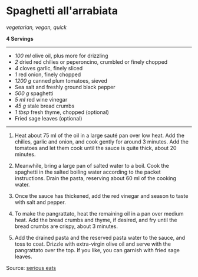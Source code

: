 # Spaghetti all'arrabiata

*vegetarian, vegan, quick*

**4 Servings**

---

- *100 ml* olive oil, plus more for drizzling
- *2* dried red chilies or peperoncino, crumbled or finely chopped
- *4* cloves garlic, finely sliced
- *1* red onion, finely chopped
- *1200 g* canned plum tomatoes, sieved
- Sea salt and freshly ground black pepper
- *500 g* spaghetti
- *5 ml* red wine vinegar
- *45 g* stale bread crumbs
- *1 tbsp* fresh thyme, chopped (optional)
- Fried sage leaves (optional)

---

1. Heat about 75 ml of the oil in a large sauté pan over low heat. Add the chilies, garlic and onion, and cook gently for around 3 minutes. Add the tomatoes and let them cook until the sauce is quite thick, about 20 minutes.

2. Meanwhile, bring a large pan of salted water to a boil. Cook the spaghetti in the salted boiling water according to the packet instructions. Drain the pasta, reserving about 60 ml of the cooking water.

3. Once the sauce has thickened, add the red vinegar and season to taste with salt and pepper.

4. To make the pangrattato, heat the remaining oil in a pan over medium heat. Add the bread crumbs and thyme, if desired, and fry until the bread crumbs are crispy, about 3 minutes.

5. Add the drained pasta and the reserved pasta water to the sauce, and toss to coat. Drizzle with extra-virgin olive oil and serve with the pangrattato over the top. If you like, you can garnish with fried sage leaves.

Source: [serious eats](https://www.seriouseats.com/jamie-olivers-spaghetti-all-arrabiata-recipe)
